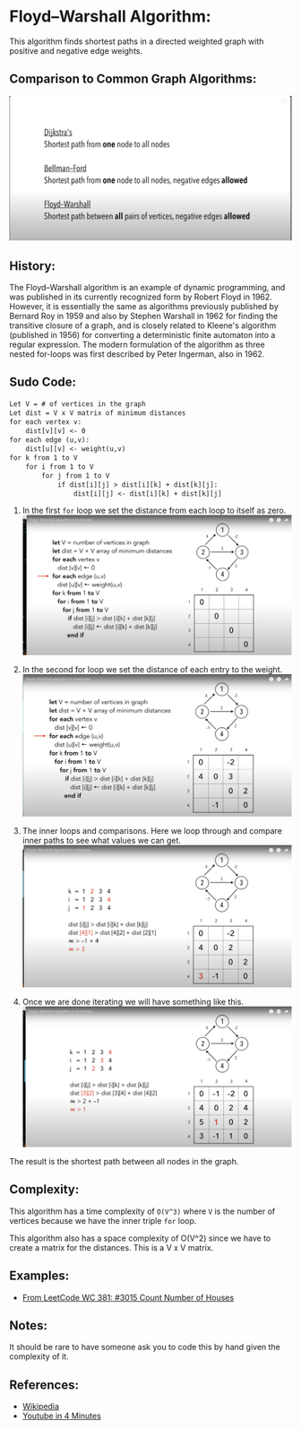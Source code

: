 # Floyd–Warshall Algorithm:

This algorithm finds shortest paths in a directed weighted graph with positive and negative edge weights.

## Comparison to Common Graph Algorithms:
![Floyd-Warshall Init](../../images/graphs/dijkstra,%20bellman-ford,%20and%20floyd-warshall.png)

## History:
The Floyd–Warshall algorithm is an example of dynamic programming, and was published in its currently recognized form by Robert Floyd in 1962. However, it is essentially the same as algorithms previously published by Bernard Roy in 1959 and also by Stephen Warshall in 1962 for finding the transitive closure of a graph, and is closely related to Kleene's algorithm (published in 1956) for converting a deterministic finite automaton into a regular expression. The modern formulation of the algorithm as three nested for-loops was first described by Peter Ingerman, also in 1962.

## Sudo Code:
```
Let V = # of vertices in the graph
Let dist = V x V matrix of minimum distances
for each vertex v:
    dist[v][v] <- 0
for each edge (u,v):
    dist[u][v] <- weight(u,v)
for k from 1 to V
    for i from 1 to V
        for j from 1 to V
            if dist[i][j] > dist[i][k] + dist[k][j]:
                dist[i][j] <- dist[i][k] + dist[k][j]
```

1. In the first `for` loop we set the distance from each loop to itself as zero.
![Floyd-Warshall Init](../../images/graphs/floyd-warshall-init.png)

2. In the second for loop we set the distance of each entry to the weight.
![Floyd-Warshall Init](../../images/graphs/floyd-warshall-2nd.png)

3. The inner loops and comparisons. Here we loop through and compare inner paths to see what values we can get.
![Floyd-Warshall Init](../../images/graphs/floyd-warshall-3rd.png)

4. Once we are done iterating we will have something like this.
![Floyd-Warshall Init](../../images/graphs/floyd-warshall-final-iteration.png)

The result is the shortest path between all nodes in the graph.

## Complexity:
This algorithm has a time complexity of `O(V^3)` where `V` is the number of vertices because we have the inner triple `for` loop.

This algorithm also has a space complexity of O(V^2) since we have to create a matrix for the distances. This is a V x V matrix.

## Examples:
* [From LeetCode WC 381: #3015 Count Number of Houses](https://leetcode.com/problems/count-the-number-of-houses-at-a-certain-distance-i/description/)

## Notes:
It should be rare to have someone ask you to code this by hand given the complexity of it.

## References:
- [Wikipedia](https://en.wikipedia.org/wiki/Floyd–Warshall_algorithm)
- [Youtube in 4 Minutes](https://www.youtube.com/watch?v=4OQeCuLYj-4)
